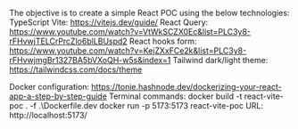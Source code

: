 The objective is to create a simple React POC using the below technologies:
TypeScript
Vite: https://vitejs.dev/guide/
React Query: https://www.youtube.com/watch?v=VtWkSCZX0Ec&list=PLC3y8-rFHvwjTELCrPrcZlo6blLBUspd2
React hooks form: https://www.youtube.com/watch?v=KejZXxFCe2k&list=PLC3y8-rFHvwjmgBr1327BA5bVXoQH-w5s&index=1
Tailwind dark/light theme: https://tailwindcss.com/docs/theme

Docker configuration: https://tonie.hashnode.dev/dockerizing-your-react-app-a-step-by-step-guide
Terminal commands:
docker build -t react-vite-poc . -f .\Dockerfile.dev
docker run -p 5173:5173 react-vite-poc
URL: http://localhost:5173/

